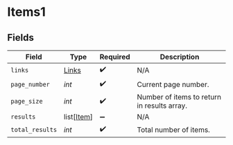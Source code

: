 # Items1


## Fields

| Field                                       | Type                                        | Required                                    | Description                                 |
| ------------------------------------------- | ------------------------------------------- | ------------------------------------------- | ------------------------------------------- |
| `links`                                     | [Links](../../models/shared/links.md)       | :heavy_check_mark:                          | N/A                                         |
| `page_number`                               | *int*                                       | :heavy_check_mark:                          | Current page number.                        |
| `page_size`                                 | *int*                                       | :heavy_check_mark:                          | Number of items to return in results array. |
| `results`                                   | list[[Item](../../models/shared/item.md)]   | :heavy_minus_sign:                          | N/A                                         |
| `total_results`                             | *int*                                       | :heavy_check_mark:                          | Total number of items.                      |